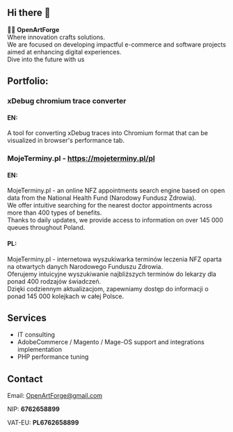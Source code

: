 ## Hi there 👋

🙋‍♀️ **OpenArtForge** \
Where innovation crafts solutions. \
We are focused on developing impactful e-commerce and software projects aimed at enhancing digital experiences. \
Dive into the future with us

## Portfolio:

### xDebug chromium trace converter

#### EN:

A tool for converting xDebug traces into Chromium format that can be visualized in browser's performance tab.

### MojeTerminy.pl - https://mojeterminy.pl/pl

#### EN:
MojeTerminy.pl - an online NFZ appointments search engine based on open data from the National Health Fund (Narodowy Fundusz Zdrowia). \
We offer intuitive searching for the nearest doctor appointments across more than 400 types of benefits. \
Thanks to daily updates, we provide access to information on over 145 000 queues throughout Poland.

#### PL:
MojeTerminy.pl - internetowa wyszukiwarka terminów leczenia NFZ oparta na otwartych danych Narodowego Funduszu Zdrowia. \
Oferujemy intuicyjne wyszukiwanie najbliższych terminów do lekarzy dla ponad 400 rodzajów świadczeń. \
Dzięki codziennym aktualizacjom, zapewniamy dostęp do informacji o ponad 145 000 kolejkach w całej Polsce.

## Services
- IT consulting
- AdobeCommerce / Magento / Mage-OS support and integrations implementation
- PHP performance tuning

## Contact
Email: OpenArtForge@gmail.com

NIP: **6762658899**

VAT-EU: **PL6762658899**

<!--

**Here are some ideas to get you started:**

🙋‍♀️ A short introduction - what is your organization all about?
🌈 Contribution guidelines - how can the community get involved?
👩‍💻 Useful resources - where can the community find your docs? Is there anything else the community should know?
🍿 Fun facts - what does your team eat for breakfast?
🧙 Remember, you can do mighty things with the power of [Markdown](https://docs.github.com/github/writing-on-github/getting-started-with-writing-and-formatting-on-github/basic-writing-and-formatting-syntax)
-->
